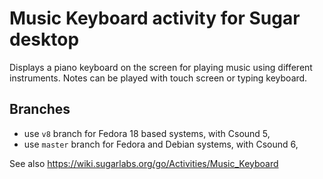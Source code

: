 Music Keyboard activity for Sugar desktop
=========================================

Displays a piano keyboard on the screen for playing music using different instruments.  Notes can be played with touch screen or typing keyboard.

Branches
--------

* use `v8` branch for Fedora 18 based systems, with Csound 5,
* use `master` branch for Fedora and Debian systems, with Csound 6,

See also https://wiki.sugarlabs.org/go/Activities/Music_Keyboard
